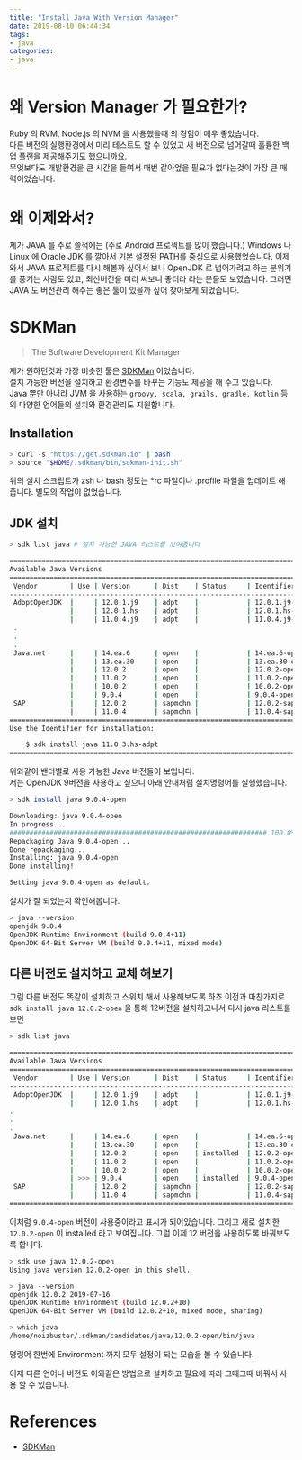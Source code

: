 ```yaml
---
title: "Install Java With Version Manager"
date: 2019-08-10 06:44:34
tags:
- java
categories:
- java
---
```


# 왜 Version Manager 가 필요한가?

Ruby 의 RVM, Node.js 의 NVM 을 사용했을때 의 경험이 매우 좋았습니다.  
다른 버전의 실행환경에서 미리 테스트도 할 수 있었고 새 버전으로 넘어갈때 훌륭한 백업 플랜을 제공해주기도 했으니까요.  
무엇보다도 개발환경을 큰 시간을 들여서 매번 갈아엎을 필요가 없다는것이 가장 큰 매력이었습니다.

# 왜 이제와서?

제가 JAVA 를 주로 쓸적에는 (주로 Android 프로젝트를 많이 했습니다.) Windows 나 Linux 에 Oracle JDK 를 깔아서 기본 설정된 PATH를 중심으로 사용했었습니다. 이제와서 JAVA 프로젝트를 다시 해볼까 싶어서 보니 OpenJDK 로 넘어가려고 하는 분위기를 풍기는 사람도 있고, 최신버전을 미리 써보니 좋더라 라는 분들도 보였습니다. 그러면 JAVA 도 버전관리 해주는 좋은 툴이 있을까 싶어 찾아보게 되었습니다.

# SDKMan

> The Software Development Kit Manager

제가 원하던것과 가장 비슷한 툴은 [SDKMan](https://sdkman.io/) 이었습니다.  
설치 가능한 버전을 설치하고 환경변수를 바꾸는 기능도 제공을 해 주고 있습니다.  
Java 뿐만 아니라 JVM 을 사용하는 `groovy, scala, grails, gradle, kotlin` 등의 다양한 언어들의 설치와 환경관리도 지원합니다.  

## Installation

``` bash
> curl -s "https://get.sdkman.io" | bash
> source "$HOME/.sdkman/bin/sdkman-init.sh" 
```
위의 설치 스크립트가 zsh 나 bash 정도는 *rc 파일이나 .profile 파일을 업데이트 해 줍니다. 별도의 작업이 없었습니다.

## JDK 설치

``` bash
> sdk list java # 설치 가능한 JAVA 리스트를 보여줍니다

================================================================================
Available Java Versions
================================================================================
 Vendor        | Use | Version      | Dist    | Status     | Identifier
--------------------------------------------------------------------------------
 AdoptOpenJDK  |     | 12.0.1.j9    | adpt    |            | 12.0.1.j9-adpt      
               |     | 12.0.1.hs    | adpt    |            | 12.0.1.hs-adpt      
               |     | 11.0.4.j9    | adpt    |            | 11.0.4.j9-adpt      
 .
 .
 .
 Java.net      |     | 14.ea.6      | open    |            | 14.ea.6-open        
               |     | 13.ea.30     | open    |            | 13.ea.30-open       
               |     | 12.0.2       | open    |            | 12.0.2-open         
               |     | 11.0.2       | open    |            | 11.0.2-open         
               |     | 10.0.2       | open    |            | 10.0.2-open         
               |     | 9.0.4        | open    |            | 9.0.4-open          
 SAP           |     | 12.0.2       | sapmchn |            | 12.0.2-sapmchn      
               |     | 11.0.4       | sapmchn |            | 11.0.4-sapmchn      
================================================================================
Use the Identifier for installation:

    $ sdk install java 11.0.3.hs-adpt
================================================================================
```

위와같이 밴더별로 사용 가능한 Java 버전들이 보입니다.  
저는 OpenJDK 9버전을 사용하고 싶으니 아래 안내처럼 설치명령어를 실행했습니다.

``` bash
> sdk install java 9.0.4-open

Downloading: java 9.0.4-open
In progress...
################################################################ 100.0%
Repackaging Java 9.0.4-open...
Done repackaging...
Installing: java 9.0.4-open
Done installing!

Setting java 9.0.4-open as default.
```

설치가 잘 되었는지 확인해봅니다.

``` bash
> java --version
openjdk 9.0.4
OpenJDK Runtime Environment (build 9.0.4+11)
OpenJDK 64-Bit Server VM (build 9.0.4+11, mixed mode)
```

## 다른 버전도 설치하고 교체 해보기

그럼 다른 버전도 똑같이 설치하고 스위치 해서 사용해보도록 하죠
이전과 마찬가지로 `sdk install java 12.0.2-open` 을 통해 12버전을 설치하고나서 다시 java 리스트를 보면

``` bash
> sdk list java

================================================================================
Available Java Versions
================================================================================
 Vendor        | Use | Version      | Dist    | Status     | Identifier
--------------------------------------------------------------------------------
 AdoptOpenJDK  |     | 12.0.1.j9    | adpt    |            | 12.0.1.j9-adpt      
               |     | 12.0.1.hs    | adpt    |            | 12.0.1.hs-adpt      
.
.
.
 Java.net      |     | 14.ea.6      | open    |            | 14.ea.6-open        
               |     | 13.ea.30     | open    |            | 13.ea.30-open       
               |     | 12.0.2       | open    | installed  | 12.0.2-open         
               |     | 11.0.2       | open    |            | 11.0.2-open         
               |     | 10.0.2       | open    |            | 10.0.2-open         
               | >>> | 9.0.4        | open    | installed  | 9.0.4-open          
 SAP           |     | 12.0.2       | sapmchn |            | 12.0.2-sapmchn      
               |     | 11.0.4       | sapmchn |            | 11.0.4-sapmchn      
================================================================================
```
이처럼 `9.0.4-open` 버전이 사용중이라고 표시가 되어있습니다. 그리고 새로 설치한 `12.0.2-open` 이 installed 라고 보여집니다.
그럼 이제 12 버전을 사용하도록 바꿔보도록 합니다.

``` bash
> sdk use java 12.0.2-open
Using java version 12.0.2-open in this shell.

> java --version
openjdk 12.0.2 2019-07-16
OpenJDK Runtime Environment (build 12.0.2+10)
OpenJDK 64-Bit Server VM (build 12.0.2+10, mixed mode, sharing)

> which java
/home/noizbuster/.sdkman/candidates/java/12.0.2-open/bin/java
```
명령어 한번에 Environment 까지 모두 설정이 되는 모습을 볼 수 있습니다.

이제 다른 언어나 버전도 이와같은 방법으로 설치하고 필요에 따라 그때그때 바꿔서 사용 할 수 있습니다.

# References
* [SDKMan](https://sdkman.io/)
